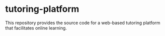 # tutoring-platform
This repository provides the source code for a web-based tutoring platform that facilitates online learning.

